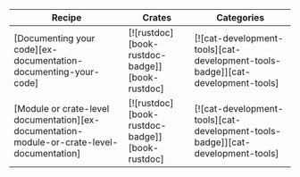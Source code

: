 | Recipe | Crates | Categories |
|---|---|---|
| [Documenting your code][ex-documentation-documenting-your-code] | [![rustdoc][book-rustdoc-badge]][book-rustdoc] | [![cat-development-tools][cat-development-tools-badge]][cat-development-tools] |
| [Module or crate-level documentation][ex-documentation-module-or-crate-level-documentation] | [![rustdoc][book-rustdoc-badge]][book-rustdoc] | [![cat-development-tools][cat-development-tools-badge]][cat-development-tools] |
